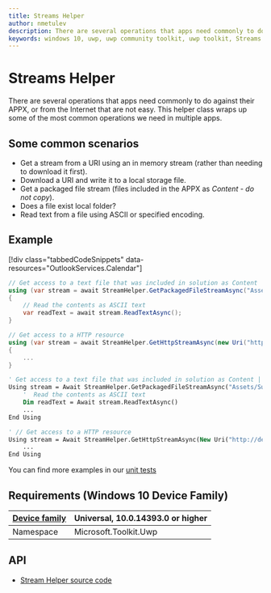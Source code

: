 ```yaml
---
title: Streams Helper
author: nmetulev
description: There are several operations that apps need commonly to do against their APPX, or from the Internet that are not easy.  This helper class wraps up some of the most common operations we need in multiple apps.
keywords: windows 10, uwp, uwp community toolkit, uwp toolkit, Streams
---
```


# Streams Helper

There are several operations that apps need commonly to do against their APPX, or from the Internet that are not easy.  This helper class wraps up some of the most common operations we need in multiple apps.

## Some common scenarios

* Get a stream from a URI using an in memory stream (rather than needing to download it first).
* Download a URI and write it to a local storage file.
* Get a packaged file stream (files included in the APPX as *Content - do not copy*).
* Does a file exist local folder?
* Read text from a file using ASCII or specified encoding.

## Example

[!div class="tabbedCodeSnippets" data-resources="OutlookServices.Calendar"]
```csharp
// Get access to a text file that was included in solution as Content | do not copy local
using (var stream = await StreamHelper.GetPackagedFileStreamAsync("Assets/Sub/test.txt"))
{
    // Read the contents as ASCII text
    var readText = await stream.ReadTextAsync();
}

// Get access to a HTTP resource
using (var stream = await StreamHelper.GetHttpStreamAsync(new Uri("http://dev.windows.com")))
{
    ...
}
```
```vb
' Get access to a text file that was included in solution as Content | do not copy local
Using stream = Await StreamHelper.GetPackagedFileStreamAsync("Assets/Sub/test.txt")
    '  Read the contents as ASCII text
    Dim readText = Await stream.ReadTextAsync()
    ...
End Using

' // Get access to a HTTP resource
Using stream = Await StreamHelper.GetHttpStreamAsync(New Uri("http://dev.windows.com"))
    ...
End Using
```

You can find more examples in our [unit tests](https://github.com/Microsoft/UWPCommunityToolkit/blob/master/UnitTests/Helpers/Test_StreamHelper.cs)

## Requirements (Windows 10 Device Family)

| [Device family](http://go.microsoft.com/fwlink/p/?LinkID=526370) | Universal, 10.0.14393.0 or higher |
| --- | --- |
| Namespace | Microsoft.Toolkit.Uwp |

## API

* [Stream Helper source code](https://github.com/Microsoft/UWPCommunityToolkit/blob/master/Microsoft.Toolkit.Uwp/Helpers/StreamHelper.cs)

